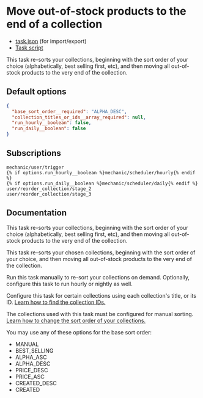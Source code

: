 # Move out-of-stock products to the end of a collection

* [task.json](../../tasks/move-out-of-stock-products-to-the-end-of-a-collection.json) (for import/export)
* [Task script](./script.liquid)

This task re-sorts your collections, beginning with the sort order of your choice (alphabetically, best selling first, etc), and then moving all out-of-stock products to the very end of the collection.

## Default options

```json
{
  "base_sort_order__required": "ALPHA_DESC",
  "collection_titles_or_ids__array_required": null,
  "run_hourly__boolean": false,
  "run_daily__boolean": false
}
```

## Subscriptions

```liquid
mechanic/user/trigger
{% if options.run_hourly__boolean %}mechanic/scheduler/hourly{% endif %}
{% if options.run_daily__boolean %}mechanic/scheduler/daily{% endif %}
user/reorder_collection/stage_2
user/reorder_collection/stage_3
```

## Documentation

This task re-sorts your collections, beginning with the sort order of your choice (alphabetically, best selling first, etc), and then moving all out-of-stock products to the very end of the collection.

This task re-sorts your chosen collections, beginning with the sort order of your choice, and then moving all out-of-stock products to the very end of the collection.

Run this task manually to re-sort your collections on demand. Optionally, configure this task to run hourly or nightly as well.

Configure this task for certain collections using each collection's title, or its ID. [Learn how to find the collection IDs.](https://help.usemechanic.com/en/articles/2946120-how-do-i-find-an-id-for-a-product-collection-order-or-something-else)

The collections used with this task must be configured for manual sorting. [Learn how to change the sort order of your collections.](https://help.shopify.com/en/manual/products/collections/collection-layout#change-the-sort-order-for-the-products-in-a-collection)

You may use any of these options for the base sort order:

* MANUAL
* BEST_SELLING
* ALPHA_ASC
* ALPHA_DESC
* PRICE_DESC
* PRICE_ASC
* CREATED_DESC
* CREATED
